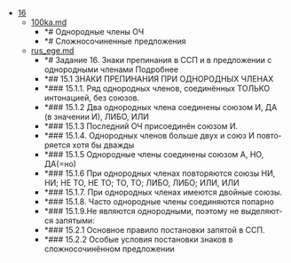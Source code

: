 - <a href = "E:\Node_projects\Node_Way\NBase\_Md\_Index\__Arch\_EGE\Русский\contaners\contaner_1\16\cat.16\dir.16.md">16</a>
    - <a href = "E:\Node_projects\Node_Way\NBase\_Md\_Index\__Arch\_EGE\Русский\contaners\contaner_1\16\100ka.md">100ka.md</a>
        - *# Однородные члены ОЧ
        - *# Сложносочиненные предложения
    - <a href = "E:\Node_projects\Node_Way\NBase\_Md\_Index\__Arch\_EGE\Русский\contaners\contaner_1\16\rus_ege.md">rus_ege.md</a>
        - *#  Задание 16. Знаки препинания в ССП и в предложении с однородными членами Подробнее
        - *## 15.1 ЗНАКИ ПРЕ­ПИ­НА­НИЯ ПРИ ОД­НО­РОД­НЫХ ЧЛЕНАХ
        - *### 15.1.1. Ряд однородных членов, соединённых ТОЛЬКО интонацией, без союзов.
        - *### 15.1.2 Два однородных члена соединены союзом И, ДА (в значении И), ЛИБО, ИЛИ
        - *### 15.1.3 Последний ОЧ присоединён союзом И.
        - *### 15.1.4. Од­но­род­ных чле­нов боль­ше двух и союз И по­вто­ря­ет­ся хотя бы дважды
        - *### 15.1.5 Однородные члены соединены союзом А, НО, ДА(=но)
        - *### 15.1.6 При однородных членах повторяются союзы НИ, НИ; НЕ ТО, НЕ ТО; ТО, ТО; ЛИБО, ЛИБО; ИЛИ, ИЛИ
        - *### 15.1.7. При однородных членах имеются двойные союзы.
        - *### 15.1.8. Часто однородные члены соединяются попарно
        - *### 15.1.9.Не яв­ля­ют­ся однородными, по­это­му не вы­де­ля­ют­ся запятыми:
        - *### 15.2.1 Основное правило постановки запятой в ССП.
        - *### 15.2.2 Особые условия постановки знаков в сложносочинённом предложении
